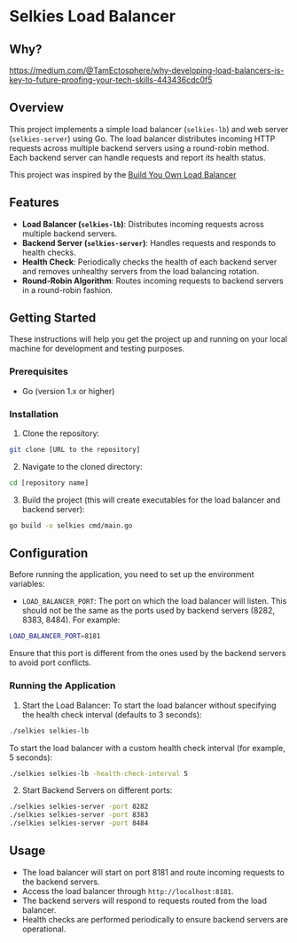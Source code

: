 # Selkies Load Balancer

## Why?

https://medium.com/@TamEctosphere/why-developing-load-balancers-is-key-to-future-proofing-your-tech-skills-443436cdc0f5

## Overview

This project implements a simple load balancer (`selkies-lb`) and web server (`selkies-server`) using Go. The load balancer distributes incoming HTTP requests across multiple backend servers using a round-robin method. Each backend server can handle requests and report its health status.

This project was inspired by the [Build You Own Load Balancer](https://codingchallenges.fyi/challenges/challenge-load-balancer)

## Features

- **Load Balancer (`selkies-lb`)**: Distributes incoming requests across multiple backend servers.
- **Backend Server (`selkies-server`)**: Handles requests and responds to health checks.
- **Health Check**: Periodically checks the health of each backend server and removes unhealthy servers from the load balancing rotation.
- **Round-Robin Algorithm**: Routes incoming requests to backend servers in a round-robin fashion.

## Getting Started

These instructions will help you get the project up and running on your local machine for development and testing purposes.

### Prerequisites

- Go (version 1.x or higher)

### Installation

1. Clone the repository:
```bash
git clone [URL to the repository]
```

2. Navigate to the cloned directory:
```bash
cd [repository name]
```

3. Build the project (this will create executables for the load balancer and backend server):
```bash
go build -o selkies cmd/main.go
```
## Configuration

Before running the application, you need to set up the environment variables:

- `LOAD_BALANCER_PORT`: The port on which the load balancer will listen. This should not be the same as the ports used by backend servers (8282, 8383, 8484). For example:
```bash
LOAD_BALANCER_PORT=8181
```
Ensure that this port is different from the ones used by the backend servers to avoid port conflicts.

### Running the Application

1. Start the Load Balancer:
To start the load balancer without specifying the health check interval (defaults to 3 seconds):
```bash
./selkies selkies-lb
```

To start the load balancer with a custom health check interval (for example, 5 seconds):
```bash
./selkies selkies-lb -health-check-interval 5
```


2. Start Backend Servers on different ports:
```bash
./selkies selkies-server -port 8282
./selkies selkies-server -port 8383
./selkies selkies-server -port 8484
```

## Usage

- The load balancer will start on port 8181 and route incoming requests to the backend servers.
- Access the load balancer through `http://localhost:8181`.
- The backend servers will respond to requests routed from the load balancer.
- Health checks are performed periodically to ensure backend servers are operational.
